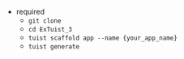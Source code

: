 * required
  * `git clone`
  * `cd ExTuist_3`
  * `tuist scaffold app --name {your_app_name}`
  * `tuist generate`

